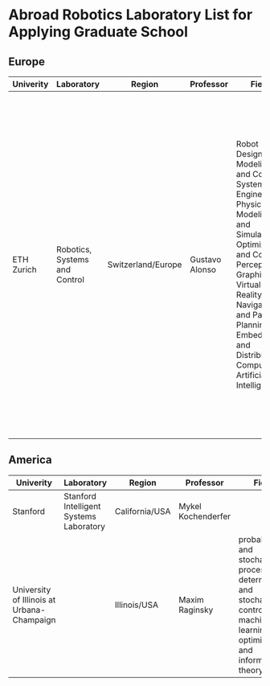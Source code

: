# Abroad Robotics Laboratory List for Applying Graduate School

## Europe

|Univerity|Laboratory|Region|Professor|Field|Admission(master)|Web|
|---|---|---|---|---|---|---|
|ETH Zurich|Robotics, Systems and Control|Switzerland/Europe|Gustavo Alonso|Robot Design, Modeling and Control, Systems Engineering, Physical Modeling and Simulation, Optimization and Control, Perception, Graphics, Virtual Reality, Navigation and Path Planning, Embedded and Distributed Computing, Artificial Intelligence|해당 학부 수업, Assessment of the profile, Perfomance and grades, Academic ranking, CV and motivation letter describing personal goals and mmotivation for studying for the Master's in Robotics, Systems, and Control at ETH Zurich, Three preferred tutors and their order of preference, 2 letters of recommendation, GRE Test, Any additional documents that may be relevant for the application such as scienttific of professional publications, awards, infomation about previous education, etc, An English test for non-native speaker (TOFEL, IELTS or equivalent)|https://master-robotics.ethz.ch/|

## America

|Univerity|Laboratory|Region|Professor|Field|Web|
|---|---|---|---|---|---|
|Stanford|Stanford Intelligent Systems Laboratory|California/USA|Mykel Kochenderfer||https://sisl.stanford.edu/|
|University of Illinois at Urbana-Champaign||Illinois/USA|Maxim Raginsky|probability and stochastic processes, deterministic and stochastic control, machine learning, optimization, and information theory|https://maxim.ece.illinois.edu/